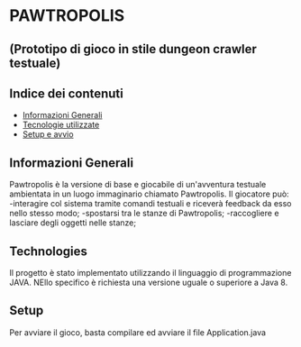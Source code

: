 # PAWTROPOLIS
## (Prototipo di gioco in stile dungeon crawler testuale)

## Indice dei contenuti
* [Informazioni Generali](#Informazioni-generali)
* [Tecnologie utilizzate](#Tecnologie)
* [Setup e avvio](#Setup-e-avvio)

## Informazioni Generali
Pawtropolis è la versione di base e giocabile di un'avventura testuale ambientata in un luogo immaginario chiamato Pawtropolis.
Il giocatore può:
-interagire col sistema tramite comandi testuali e riceverà feedback da esso nello stesso modo;
-spostarsi tra le stanze di Pawtropolis;
-raccogliere e lasciare degli oggetti nelle stanze;

## Technologies
Il progetto è stato implementato utilizzando il linguaggio di programmazione JAVA.
NEllo specifico è richiesta una versione uguale o superiore a Java 8.
	
## Setup
Per avviare il gioco, basta compilare ed avviare il file Application.java
